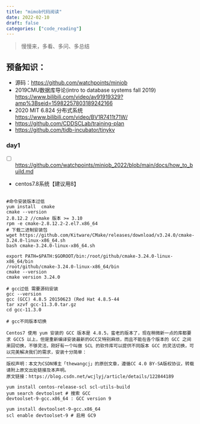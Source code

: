 ```yaml
---
title: "mimob代码阅读"
date: 2022-02-10
draft: false
categories: ["code_reading"]
---
```



> 慢慢来，多看、多问、多总结







## 预备知识：

- 源码：https://github.com/watchpoints/miniob
- 2019CMU数据库导论(intro to database systems fall 2019) https://www.bilibili.com/video/av91919329?amp%3Bseid=15982257803189242166
- 2020 MIT 6.824 分布式系统 https://www.bilibili.com/video/BV1R7411t71W/
- https://github.com/CDDSCLab/training-plan
- https://github.com/tidb-incubator/tinykv



### day1

- [ ]  https://github.com/watchpoints/miniob_2022/blob/main/docs/how_to_build.md

- centos7.8系统【建议用8】

```shell

#命令安装版本过低
yum install  cmake
cmake --version 
2.8.12.2 //cmake 版本 >= 3.10
rpm -e cmake-2.8.12.2-2.el7.x86_64
# 下载二进制安装包
wget https://github.com/Kitware/CMake/releases/download/v3.24.0/cmake-3.24.0-linux-x86_64.sh
bash cmake-3.24.0-linux-x86_64.sh

export PATH=$PATH:$GOROOT/bin:/root/github/cmake-3.24.0-linux-x86_64/bin
/root/github/cmake-3.24.0-linux-x86_64/bin
cmake --version
cmake version 3.24.0

# gcc过低 需要源码安装
gcc --version
gcc (GCC) 4.8.5 20150623 (Red Hat 4.8.5-44
tar xzvf gcc-11.3.0.tar.gz
cd gcc-11.3.0

# gcc不同版本切换 

Centos7 使用 yum 安装的 GCC 版本是 4.8.5，蛮老的版本了，现在稍微新一点的库都要求 GCC5 以上，但是重新编译安装最新的GCC又特别麻烦，而且不能在各个版本的 GCC 之间来回切换，不够灵活，刚好有一个叫做 SCL 的软件库可以提供不同版本 GCC 的灵活切换，可以完美解决我们的需求，安装十分简单：
————————————————
版权声明：本文为CSDN博主「thewangcj」的原创文章，遵循CC 4.0 BY-SA版权协议，转载请附上原文出处链接及本声明。
原文链接：https://blog.csdn.net/wcjlyj/article/details/122844189

yum install centos-release-scl scl-utils-build
yum search devtoolset # 搜索 GCC
devtoolset-9-gcc.x86_64 : GCC version 9

yum install devtoolset-9-gcc.x86_64 
scl enable devtoolset-9 # 启用 GC9
```







